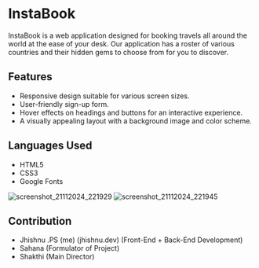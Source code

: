 # InstaBook

InstaBook is a web application designed for booking travels all around the world at the ease of your desk. Our application has a roster of various countries and their hidden gems to choose from for you to discover.

## Features

- Responsive design suitable for various screen sizes.
- User-friendly sign-up form.
- Hover effects on headings and buttons for an interactive experience.
- A visually appealing layout with a background image and color scheme.

## Languages Used

- HTML5
- CSS3
- Google Fonts



![screenshot_21112024_221929](https://github.com/user-attachments/assets/a39fd008-74ae-48be-9756-fced5d6b1243)
![screenshot_21112024_221945](https://github.com/user-attachments/assets/5aa19376-c7ec-44c7-b0fe-c13fcd552f9e)

## Contribution
- Jhishnu .PS (me) (jhishnu.dev) (Front-End + Back-End Development)
- Sahana (Formulator of Project)
- Shakthi (Main Director)




